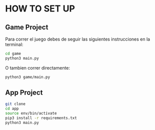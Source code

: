 # HOW TO SET UP

## Game Project

Para correr el juego debes de seguir las siguientes instrucciones en la terminal:

```sh
cd game
python3 main.py
```

O tambien correr directamente:

```sh
python3 game/main.py
```

## App Project

```sh
git clone
cd app
source env/bin/activate
pip3 install -r requirements.txt
python3 main.py
```
